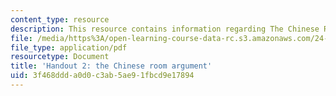 ```yaml
---
content_type: resource
description: This resource contains information regarding The Chinese Room Argument.
file: /media/https%3A/open-learning-course-data-rc.s3.amazonaws.com/24-09-minds-and-machines-fall-2011/3f468ddda0d0c3ab5ae91fbcd9e17894_MIT24_09F11_chinese_room.pdf
file_type: application/pdf
resourcetype: Document
title: 'Handout 2: the Chinese room argument'
uid: 3f468ddd-a0d0-c3ab-5ae9-1fbcd9e17894
---
```

